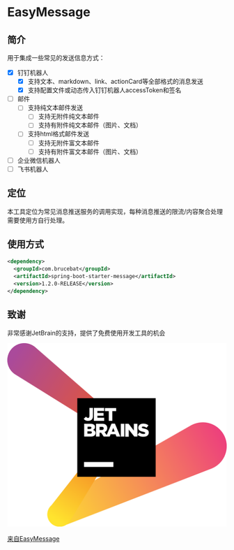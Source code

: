 # EasyMessage

## 简介
用于集成一些常见的发送信息方式：
- [x] 钉钉机器人
    - [x] 支持文本、markdown、link、actionCard等全部格式的消息发送
    - [x] 支持配置文件或动态传入钉钉机器人accessToken和签名
- [ ] 邮件
    - [ ] 支持纯文本邮件发送
      - [ ] 支持无附件纯文本邮件
      - [ ] 支持有附件纯文本邮件（图片、文档）
    - [ ] 支持html格式邮件发送
      - [ ] 支持无附件富文本邮件
      - [ ] 支持有附件富文本邮件（图片、文档）
- [ ] 企业微信机器人
- [ ] 飞书机器人

## 定位
本工具定位为常见消息推送服务的调用实现，每种消息推送的限流/内容聚合处理需要使用方自行处理。

## 使用方式

```xml
<dependency>
  <groupId>com.brucebat</groupId>
  <artifactId>spring-boot-starter-message</artifactId>
  <version>1.2.0-RELEASE</version>
</dependency>
```

## 致谢

非常感谢JetBrain的支持，提供了免费使用开发工具的机会

![JetBrains](images/jetbrains-variant-2.png)

[来自EasyMessage](https://www.jetbrains.com/?from=EasyMessage)